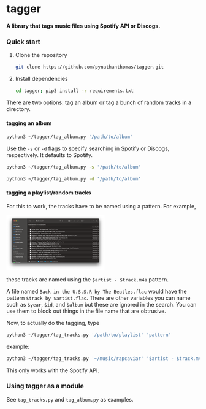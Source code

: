 # tagger

**A library that tags music files using Spotify API or Discogs.**

### Quick start

1. Clone the repository

   ```bash
   git clone https://github.com/pynathanthomas/tagger.git
   ```

2. Install dependencies

   ```bash
   cd tagger; pip3 install -r requirements.txt
   ```


There are two options: tag an album or tag a bunch of random tracks in a directory.

#### tagging an album

```bash
python3 ~/tagger/tag_album.py '/path/to/album'
```

Use the `-s` or `-d` flags to specify searching in Spotify or Discogs, respectively. It defaults to Spotify.

```bash
python3 ~/tagger/tag_album.py -s '/path/to/album'
```

```bash
python3 ~/tagger/tag_album.py -d '/path/to/album'
```

#### tagging a playlist/random tracks

For this to work, the tracks have to be named using a pattern. For example,

<img src="demos/playlist_sample.png" style="zoom:25%;" />

these tracks are named using the `$artist - $track.m4a` pattern. 

A file named `Back in the U.S.S.R by The Beatles.flac` would have the pattern `$track by $artist.flac`. There are other variables you can name such as `$year`, `$id`,  and `$album` but these are ignored in the search. You can use them to block out things in the file name that are obtrusive.

Now, to actually do the tagging, type

```bash
python3 ~/tagger/tag_tracks.py '/path/to/playlist' 'pattern'
```

example:

```bash
python3 ~/tagger/tag_tracks.py '~/music/rapcaviar' '$artist - $track.m4a'
```

This only works with the Spotify API.

### Using tagger as a module

See `tag_tracks.py` and `tag_album.py` as examples. 

